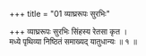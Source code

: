 +++
title = "01 व्याघ्ररूपः सुरभिः"

+++
व्याघ्ररूपः सुरभिः सिंहस्य रेतसा कृत ।  
मध्ये पृथिव्या निष्ठितं समाख्यद् यातुधान्यः ॥ १ ॥